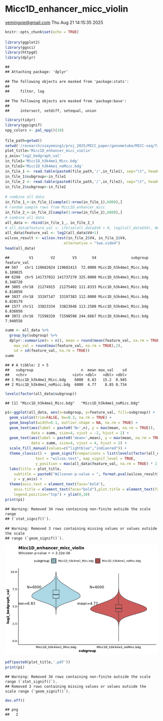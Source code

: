 Micc1D_enhancer_micc_violin
================
<yemingxie@gmail.com>
Thu Aug 21 14:15:35 2025

``` r
knitr::opts_chunk$set(echo = TRUE)

library(ggplot2)
library(ggsci)
library(httpgd)
library(dplyr)
```

    ## 
    ## Attaching package: 'dplyr'

    ## The following objects are masked from 'package:stats':
    ## 
    ##     filter, lag

    ## The following objects are masked from 'package:base':
    ## 
    ##     intersect, setdiff, setequal, union

``` r
library(tidyr)
library(ggsignif)
npg_colors <- pal_npg()(10)

file_path=getwd()
setwd('/research/xieyeming1/proj_2025/MICC_paper/genometube/MICC-seq/figs/enhancer_Micc_noMicc')
plot_title='Micc1D_enhancer_micc_violin'
y_axis='log2_bedgraph_val'
in_file1='Micc1D_h3k4me1_Micc.bdg'
in_file2='Micc1D_h3k4me1_noMicc.bdg'
in_file_1 <- read.table(paste0(file_path,'/',in_file1), sep="\t", header=F)
in_file_1$subgroup<-in_file1
in_file_2 <- read.table(paste0(file_path,'/',in_file2), sep="\t", header=F)
in_file_2$subgroup<-in_file2

# combine all data
in_file_1_<-in_file_1[sample(1:nrow(in_file_1),6000),]
# random sample rows from Micc1D_enhancer_micc
in_file_2_<-in_file_2[sample(1:nrow(in_file_2),6000),]
# combine all data
all_data <- rbind(in_file_1_, in_file_2_)
# all_data$feature_val <- ifelse(all_data$V4 > 0, log2(all_data$V4), NA)
all_data$feature_val <- log2(all_data$V4+1)
wilcox_result <- wilcox.test(in_file_2$V4, in_file_1$V4, 
                           alternative = "two.sided")
head(all_data)
```

    ##         V1        V2        V3       V4                subgroup feature_val
    ## 567   chr1 119682024 119682413  72.0000 Micc1D_h3k4me1_Micc.bdg    6.189825
    ## 6298  chr5 141737032 141737270 325.0000 Micc1D_h3k4me1_Micc.bdg    8.348728
    ## 3805 chr18  21274915  21275402 111.8333 Micc1D_h3k4me1_Micc.bdg    6.818050
    ## 3837 chr18  33197147  33197383 112.0000 Micc1D_h3k4me1_Micc.bdg    6.820179
    ## 1577 chr11  33823334  33823646 113.2500 Micc1D_h3k4me1_Micc.bdg    6.836050
    ## 3072 chr16  71598320  71598598 244.6667 Micc1D_h3k4me1_Micc.bdg    7.940558

``` r
summ <- all_data %>%
  group_by(subgroup) %>%
  dplyr::summarize(n = n(), mean = round(mean(feature_val, na.rm = TRUE),2),
    max_val = round(max(feature_val, na.rm = TRUE),2),
    sd = sd(feature_val, na.rm = TRUE))
summ
```

    ## # A tibble: 2 × 5
    ##   subgroup                      n  mean max_val    sd
    ##   <chr>                     <int> <dbl>   <dbl> <dbl>
    ## 1 Micc1D_h3k4me1_Micc.bdg    6000  6.83   15.2  0.945
    ## 2 Micc1D_h3k4me1_noMicc.bdg  6000  4.77    8.85 0.734

``` r
levels(factor(all_data$subgroup))
```

    ## [1] "Micc1D_h3k4me1_Micc.bdg"   "Micc1D_h3k4me1_noMicc.bdg"

``` r
p1<-ggplot(all_data, aes(x=subgroup, y=feature_val, fill=subgroup)) +
  geom_violin(trim=FALSE, bw=0.3, na.rm = TRUE) +
  geom_boxplot(width=0.1, outlier.shape = NA, na.rm = TRUE) +
  geom_text(aes(label = paste0('N=',n), y = max(mean, na.rm = TRUE)), 
            data = summ, size=4, vjust = -2, hjust = 2) +
  geom_text(aes(label = paste0('mean=',mean), y = max(mean, na.rm = TRUE)), 
            data = summ, size=4, vjust = 4, hjust = 2) +
  scale_fill_manual(values=c("lightblue","indianred")) +
  theme_classic() +  geom_signif(comparisons = list(levels(factor(all_data$subgroup))), 
              test = "wilcox.test", map_signif_level = TRUE,
              y_position = max(all_data$feature_val, na.rm = TRUE) * 1.2) +
  labs(title = plot_title,
    subtitle = paste0("Wilcoxon p-value = ", format.pval(wilcox_result$p.value)),
    y = y_axis) +
  theme(axis.text = element_text(face='bold'),
    axis.title = element_text(face="bold"),plot.title = element_text(face="bold"),
    legend.position="top") + ylim(0,10)
print(p1)
```

    ## Warning: Removed 34 rows containing non-finite outside the scale range
    ## (`stat_signif()`).

    ## Warning: Removed 3 rows containing missing values or values outside the scale
    ## range (`geom_signif()`).

![](Micc1D_enhancer_micc_violin_files/figure-gfm/unnamed-chunk-1-1.png)<!-- -->

``` r
pdf(paste0(plot_title,'.pdf'))
print(p1)
```

    ## Warning: Removed 34 rows containing non-finite outside the scale range (`stat_signif()`).
    ## Removed 3 rows containing missing values or values outside the scale range (`geom_signif()`).

``` r
dev.off()
```

    ## png 
    ##   2
